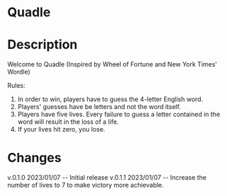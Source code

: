 # Quadle

# **Description**
Welcome to Quadle (Inspired by Wheel of Fortune and New York Times' Wordle)

Rules:
  1. In order to win, players have to guess the 4-letter English word.
  2. Players' guesses have be letters and not the word itself.
  3. Players have five lives. Every failure to guess a letter contained in the word will result in the loss of a life.
  4. If your lives hit zero, you lose.
  
# **Changes**

v.0.1.0 2023/01/07 -- Initial release
v.0.1.1 2023/01/07 -- Increase the number of lives to 7 to make victory more achievable.
